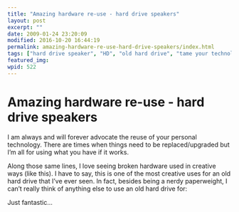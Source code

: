 ```yaml
---
title: "Amazing hardware re-use - hard drive speakers"
layout: post
excerpt: ""
date: 2009-01-24 23:20:09
modified: 2016-10-20 16:44:19
permalink: amazing-hardware-re-use-hard-drive-speakers/index.html
tags: ["hard drive speaker", "HD", "old hard drive", "tame your technology", "Hardware"]
featured_img: 
wpid: 522
---
```


# Amazing hardware re-use - hard drive speakers

I am always and will forever advocate the reuse of your personal technology. There are times when things need to be replaced/upgraded but I’m all for using what you have if it works.

Along those same lines, I love seeing broken hardware used in creative ways (like this). I have to say, this is one of the most creative uses for an old hard drive that I’ve ever seen. In fact, besides being a nerdy paperweight, I can’t really think of anything else to use an old hard drive for:

<object data="http://www.youtube.com/v/fp4jQNa_9sY&hl=en&fs=1" height="344" type="application/x-shockwave-flash" width="425"><param name="allowFullScreen" value="true"></param><param name="allowscriptaccess" value="always"></param><param name="src" value="http://www.youtube.com/v/fp4jQNa_9sY&hl=en&fs=1"></param><param name="allowfullscreen" value="true"></param></object>

Just fantastic…